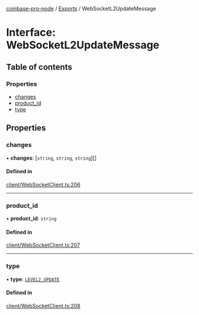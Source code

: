 [coinbase-pro-node](../README.md) / [Exports](../modules.md) / WebSocketL2UpdateMessage

# Interface: WebSocketL2UpdateMessage

## Table of contents

### Properties

- [changes](WebSocketL2UpdateMessage.md#changes)
- [product_id](WebSocketL2UpdateMessage.md#product_id)
- [type](WebSocketL2UpdateMessage.md#type)

## Properties

### changes

• **changes**: [`string`, `string`, `string`][]

#### Defined in

[client/WebSocketClient.ts:206](https://github.com/bennycode/coinbase-pro-node/blob/208278f/src/client/WebSocketClient.ts#L206)

---

### product_id

• **product_id**: `string`

#### Defined in

[client/WebSocketClient.ts:207](https://github.com/bennycode/coinbase-pro-node/blob/208278f/src/client/WebSocketClient.ts#L207)

---

### type

• **type**: [`LEVEL2_UPDATE`](../enums/WebSocketResponseType.md#level2_update)

#### Defined in

[client/WebSocketClient.ts:208](https://github.com/bennycode/coinbase-pro-node/blob/208278f/src/client/WebSocketClient.ts#L208)
